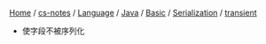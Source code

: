 [Home](https://mengxianbin.github.io) /
[cs-notes](https://mengxianbin.github.io/cs-notes/site) /
[Language](https://mengxianbin.github.io/cs-notes/site/Language) /
[Java](https://mengxianbin.github.io/cs-notes/site/Language/Java) /
[Basic](https://mengxianbin.github.io/cs-notes/site/Language/Java/Basic) /
[Serialization](https://mengxianbin.github.io/cs-notes/site/Language/Java/Basic/Serialization) /
[transient](https://mengxianbin.github.io/cs-notes/site/Language/Java/Basic/Serialization/transient)

* 使字段不被序列化